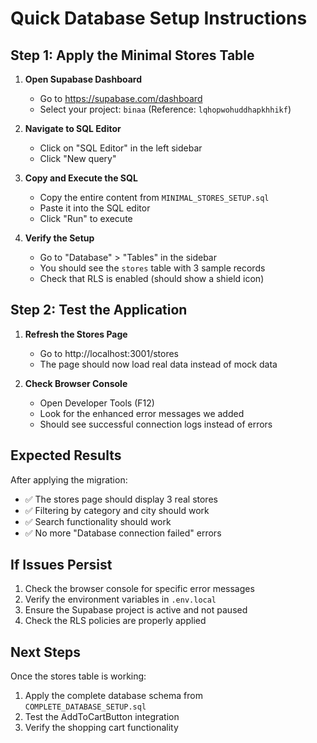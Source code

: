 # Quick Database Setup Instructions

## Step 1: Apply the Minimal Stores Table

1. **Open Supabase Dashboard**
   - Go to https://supabase.com/dashboard
   - Select your project: `binaa` (Reference: `lqhopwohuddhapkhhikf`)

2. **Navigate to SQL Editor**
   - Click on "SQL Editor" in the left sidebar
   - Click "New query"

3. **Copy and Execute the SQL**
   - Copy the entire content from `MINIMAL_STORES_SETUP.sql`
   - Paste it into the SQL editor
   - Click "Run" to execute

4. **Verify the Setup**
   - Go to "Database" > "Tables" in the sidebar
   - You should see the `stores` table with 3 sample records
   - Check that RLS is enabled (should show a shield icon)

## Step 2: Test the Application

1. **Refresh the Stores Page**
   - Go to http://localhost:3001/stores
   - The page should now load real data instead of mock data

2. **Check Browser Console**
   - Open Developer Tools (F12)
   - Look for the enhanced error messages we added
   - Should see successful connection logs instead of errors

## Expected Results

After applying the migration:
- ✅ The stores page should display 3 real stores
- ✅ Filtering by category and city should work
- ✅ Search functionality should work
- ✅ No more "Database connection failed" errors

## If Issues Persist

1. Check the browser console for specific error messages
2. Verify the environment variables in `.env.local`
3. Ensure the Supabase project is active and not paused
4. Check the RLS policies are properly applied

## Next Steps

Once the stores table is working:
1. Apply the complete database schema from `COMPLETE_DATABASE_SETUP.sql`
2. Test the AddToCartButton integration
3. Verify the shopping cart functionality
